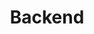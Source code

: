 ---
title: "Backend"
layout: category-new
category: Backend
permalink: /category/Backend/
author_profile: true
---